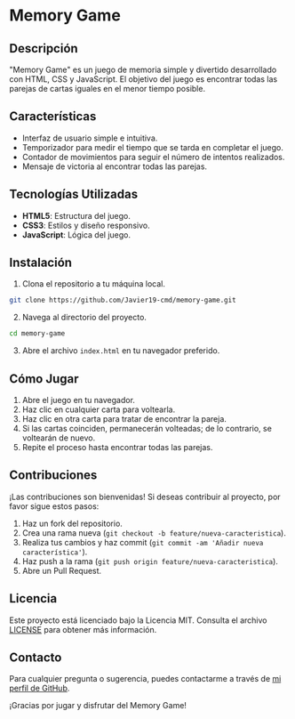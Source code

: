 
# Memory Game

## Descripción

"Memory Game" es un juego de memoria simple y divertido desarrollado con HTML, CSS y JavaScript. El objetivo del juego es encontrar todas las parejas de cartas iguales en el menor tiempo posible.

## Características

- Interfaz de usuario simple e intuitiva.
- Temporizador para medir el tiempo que se tarda en completar el juego.
- Contador de movimientos para seguir el número de intentos realizados.
- Mensaje de victoria al encontrar todas las parejas.

## Tecnologías Utilizadas

- **HTML5**: Estructura del juego.
- **CSS3**: Estilos y diseño responsivo.
- **JavaScript**: Lógica del juego.

## Instalación

1. Clona el repositorio a tu máquina local.

```bash
git clone https://github.com/Javier19-cmd/memory-game.git
```

2. Navega al directorio del proyecto.

```bash
cd memory-game
```

3. Abre el archivo `index.html` en tu navegador preferido.

## Cómo Jugar

1. Abre el juego en tu navegador.
2. Haz clic en cualquier carta para voltearla.
3. Haz clic en otra carta para tratar de encontrar la pareja.
4. Si las cartas coinciden, permanecerán volteadas; de lo contrario, se voltearán de nuevo.
5. Repite el proceso hasta encontrar todas las parejas.

## Contribuciones

¡Las contribuciones son bienvenidas! Si deseas contribuir al proyecto, por favor sigue estos pasos:

1. Haz un fork del repositorio.
2. Crea una rama nueva (`git checkout -b feature/nueva-caracteristica`).
3. Realiza tus cambios y haz commit (`git commit -am 'Añadir nueva característica'`).
4. Haz push a la rama (`git push origin feature/nueva-caracteristica`).
5. Abre un Pull Request.

## Licencia

Este proyecto está licenciado bajo la Licencia MIT. Consulta el archivo [LICENSE](LICENSE) para obtener más información.

## Contacto

Para cualquier pregunta o sugerencia, puedes contactarme a través de [mi perfil de GitHub](https://github.com/Javier19-cmd).

¡Gracias por jugar y disfrutar del Memory Game!
